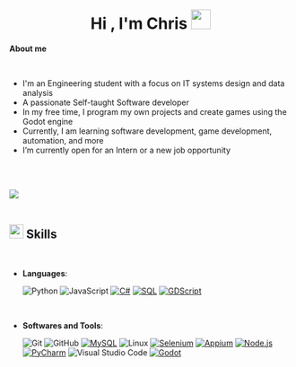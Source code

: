 <h1 align="center"><b>Hi , I'm Chris </b><img src="https://media.giphy.com/media/hvRJCLFzcasrR4ia7z/giphy.gif" width="35"></h1>

**About me**

<br>

- I'm an Engineering student with a focus on IT systems design and data analysis
- A passionate Self-taught Software developer
- In my free time, I program my own projects and create games using the Godot engine
- Currently, I am learning software development, game development, automation, and more
- I’m currently open for an Intern or a new job opportunity

<br><br>

<img src="https://user-images.githubusercontent.com/73097560/115834477-dbab4500-a447-11eb-908a-139a6edaec5c.gif"><br><br>

## <img src="https://media2.giphy.com/media/QssGEmpkyEOhBCb7e1/giphy.gif?cid=ecf05e47a0n3gi1bfqntqmob8g9aid1oyj2wr3ds3mg700bl&rid=giphy.gif" width ="25"><b> Skills</b>
<br>

<p align="center">

- **Languages**:
  
    ![Python](https://img.shields.io/badge/Python%20-%2314354C.svg?style=for-the-badge&logo=python&logoColor=white)
    ![JavaScript](https://img.shields.io/badge/JavaScript%20-%23F7DF1E.svg?style=for-the-badge&logo=javascript&logoColor=black)
    [![C#](https://img.shields.io/badge/C%23-9.0-blue.svg)](https://docs.microsoft.com/en-us/dotnet/csharp/)
    [![SQL](https://img.shields.io/badge/SQL-2016-yellow.svg)](https://www.w3schools.com/sql/)
    [![GDScript](https://img.shields.io/badge/GDScript-3.3-orange.svg)](https://docs.godotengine.org/en/stable/getting_started/scripting/gdscript/index.html)

<br>   

- **Softwares and Tools**:

    ![Git](https://img.shields.io/badge/git-%23F05033.svg?style=for-the-badge&logo=git&logoColor=white)
    ![GitHub](https://img.shields.io/badge/github-%23121011.svg?style=for-the-badge&logo=github&logoColor=white)
    [![MySQL](https://img.shields.io/badge/MySQL-8.0-orange.svg)](https://www.mysql.com/)
    ![Linux](https://img.shields.io/badge/Linux-FCC624?style=for-the-badge&logo=linux&logoColor=black)
    [![Selenium](https://img.shields.io/badge/Selenium-3.141.0-green.svg)](https://www.selenium.dev/)
    [![Appium](https://img.shields.io/badge/Appium-1.21.0-blue.svg)](http://appium.io/)
    [![Node.js](https://img.shields.io/badge/Node.js-14.17.5-brightgreen.svg)](https://nodejs.org/)
    [![PyCharm](https://img.shields.io/badge/PyCharm-2021.3-red.svg)](https://www.jetbrains.com/pycharm/)
    ![Visual Studio Code](https://img.shields.io/badge/Visual%20Studio%20Code-0078d7.svg?style=for-the-badge&logo=visual-studio-code&logoColor=white)
    [![Godot](https://img.shields.io/badge/Godot-3.4-blueviolet.svg)](https://godotengine.org/)

<br>
